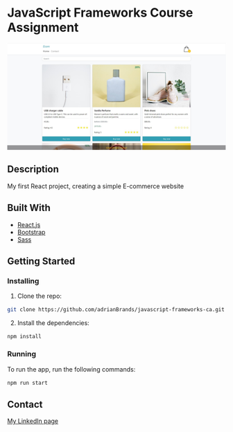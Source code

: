 # JavaScript Frameworks Course Assignment

![image](/src/images/ecom.jpg)


## Description

My first React project, creating a simple E-commerce website


## Built With

- [React.js](https://reactjs.org/)
- [Bootstrap](https://getbootstrap.com)
- [Sass](https://sass-lang.com/)

## Getting Started

### Installing

1. Clone the repo:

```bash
git clone https://github.com/adrianBrands/javascript-frameworks-ca.git
```

2. Install the dependencies:

```
npm install
```

### Running

To run the app, run the following commands:

```bash
npm run start
```

## Contact

[My LinkedIn page](https://www.linkedin.com/in/adrian-brandshaug-b15a95279)

